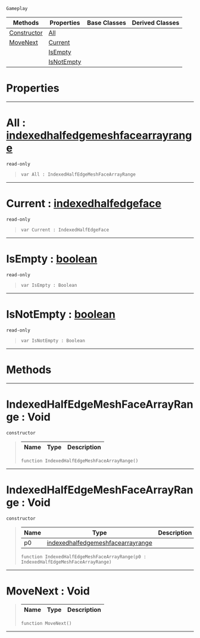  `Gameplay`

|Methods|Properties|Base Classes|Derived Classes|
|---|---|---|---|
|[ Constructor](https://plasmaengine.github.io/PlasmaDocs/Plasma1/C++/code_reference/class_reference/indexedhalfedgemeshfacearrayrange.md#indexedhalfedgemeshfacea)|[ All](https://plasmaengine.github.io/PlasmaDocs/Plasma1/C++/code_reference/class_reference/indexedhalfedgemeshfacearrayrange.md#all-plasma-engine-document)| | |
|[ MoveNext](https://plasmaengine.github.io/PlasmaDocs/Plasma1/C++/code_reference/class_reference/indexedhalfedgemeshfacearrayrange.md#movenext-void)|[ Current](https://plasmaengine.github.io/PlasmaDocs/Plasma1/C++/code_reference/class_reference/indexedhalfedgemeshfacearrayrange.md#current-plasma-engine-docu)| | |
| |[ IsEmpty](https://plasmaengine.github.io/PlasmaDocs/Plasma1/C++/code_reference/class_reference/indexedhalfedgemeshfacearrayrange.md#isempty-plasma-engine-docu)| | |
| |[ IsNotEmpty](https://plasmaengine.github.io/PlasmaDocs/Plasma1/C++/code_reference/class_reference/indexedhalfedgemeshfacearrayrange.md#isnotempty-plasma-engine-d)| | |


 #  Properties


---  
 #  All : [indexedhalfedgemeshfacearrayrange](https://plasmaengine.github.io/PlasmaDocs/Plasma1/C++/code_reference/class_reference/indexedhalfedgemeshfacearrayrange.md)

 `read-only`

> 
> ``` lang=cpp, name=Lightning
> var All : IndexedHalfEdgeMeshFaceArrayRange


---  
 #  Current : [indexedhalfedgeface](https://plasmaengine.github.io/PlasmaDocs/Plasma1/C++/code_reference/class_reference/indexedhalfedgeface.md)

 `read-only`

> 
> ``` lang=cpp, name=Lightning
> var Current : IndexedHalfEdgeFace


---  
 #  IsEmpty : [boolean](https://plasmaengine.github.io/PlasmaDocs/Plasma1/C++/code_reference/lightning_base_types/boolean.md)

 `read-only`

> 
> ``` lang=cpp, name=Lightning
> var IsEmpty : Boolean


---  
 #  IsNotEmpty : [boolean](https://plasmaengine.github.io/PlasmaDocs/Plasma1/C++/code_reference/lightning_base_types/boolean.md)

 `read-only`

> 
> ``` lang=cpp, name=Lightning
> var IsNotEmpty : Boolean


---  
 #  Methods


---  
 #  IndexedHalfEdgeMeshFaceArrayRange : Void

 `constructor`

> 
> |Name|Type|Description|
> |---|---|---|
> ``` lang=cpp, name=Lightning
> function IndexedHalfEdgeMeshFaceArrayRange()
> ``` 


---  
 #  IndexedHalfEdgeMeshFaceArrayRange : Void

 `constructor`

> 
> |Name|Type|Description|
> |---|---|---|
> |p0|[indexedhalfedgemeshfacearrayrange](https://plasmaengine.github.io/PlasmaDocs/Plasma1/C++/code_reference/class_reference/indexedhalfedgemeshfacearrayrange.md)| |
> ``` lang=cpp, name=Lightning
> function IndexedHalfEdgeMeshFaceArrayRange(p0 : IndexedHalfEdgeMeshFaceArrayRange)
> ``` 


---  
 #  MoveNext : Void

> 
> |Name|Type|Description|
> |---|---|---|
> ``` lang=cpp, name=Lightning
> function MoveNext()
> ``` 


---  
 

 